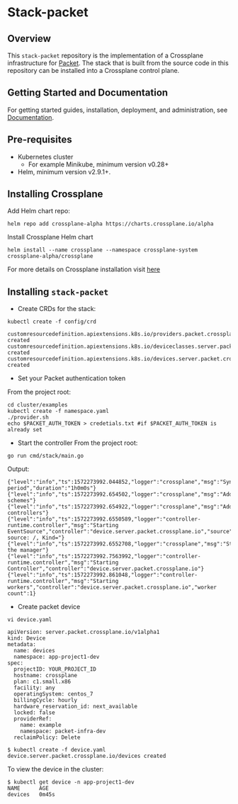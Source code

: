 # Stack-packet

## Overview

This `stack-packet` repository is the implementation of a Crossplane infrastructure for
[Packet](https://www.packet.com).
The stack that is built from the source code in this repository can be installed into a Crossplane control plane.

## Getting Started and Documentation

For getting started guides, installation, deployment, and administration, see [Documentation](https://crossplane.io/docs/latest).

## Pre-requisites 

* Kubernetes cluster
    * For example Minikube, minimum version v0.28+
* Helm, minimum version v2.9.1+.

## Installing Crossplane

Add Helm chart repo:
```
helm repo add crossplane-alpha https://charts.crossplane.io/alpha
```
Install Crossplane Helm chart

```
helm install --name crossplane --namespace crossplane-system crossplane-alpha/crossplane
```

For more details on Crossplane installation visit [here](https://crossplane.io/docs/v0.1/install-crossplane.html)

## Installing `stack-packet` 

* Create CRDs for the stack:

```
kubectl create -f config/crd
```

```
customresourcedefinition.apiextensions.k8s.io/providers.packet.crossplane.io created
customresourcedefinition.apiextensions.k8s.io/deviceclasses.server.packet.crossplane.io created
customresourcedefinition.apiextensions.k8s.io/devices.server.packet.crossplane.io created
```

* Set your Packet authentication token

From the project root:
```
cd cluster/examples
kubectl create -f namespace.yaml
./provider.sh
echo $PACKET_AUTH_TOKEN > credetials.txt #if $PACKET_AUTH_TOKEN is already set
```

* Start the controller 
From the project root:

```
go run cmd/stack/main.go 
```
Output:
```
{"level":"info","ts":1572273992.044852,"logger":"crossplane","msg":"Sync period","duration":"1h0m0s"}
{"level":"info","ts":1572273992.654502,"logger":"crossplane","msg":"Adding schemes"}
{"level":"info","ts":1572273992.654922,"logger":"crossplane","msg":"Adding controllers"}
{"level":"info","ts":1572273992.6550589,"logger":"controller-runtime.controller","msg":"Starting EventSource","controller":"device.server.packet.crossplane.io","source":"kind source: /, Kind="}
{"level":"info","ts":1572273992.6552708,"logger":"crossplane","msg":"Starting the manager"}
{"level":"info","ts":1572273992.7563992,"logger":"controller-runtime.controller","msg":"Starting Controller","controller":"device.server.packet.crossplane.io"}
{"level":"info","ts":1572273992.861048,"logger":"controller-runtime.controller","msg":"Starting workers","controller":"device.server.packet.crossplane.io","worker count":1}
```

* Create packet device

```
vi device.yaml
```
```
apiVersion: server.packet.crossplane.io/v1alpha1
kind: Device
metadata:
  name: devices
  namespace: app-project1-dev
spec:
  projectID: YOUR_PROJECT_ID
  hostname: crossplane
  plan: c1.small.x86
  facility: any
  operatingSystem: centos_7
  billingCycle: hourly
  hardware_reservation_id: next_available
  locked: false
  providerRef:
    name: example
    namespace: packet-infra-dev
  reclaimPolicy: Delete
```

```
$ kubectl create -f device.yaml
device.server.packet.crossplane.io/devices created
```

To view the device in the cluster:
```
$ kubectl get device -n app-project1-dev
NAME      AGE
devices   0m45s
```

